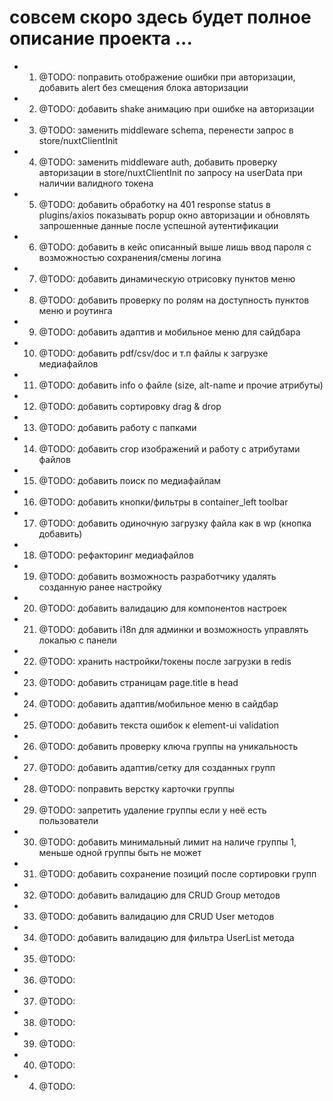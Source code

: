 # совсем скоро здесь будет полное описание проекта ...

- 1. @TODO: поправить отображение ошибки при авторизации, добавить alert без смещения блока авторизации
- 2. @TODO: добавить shake анимацию при ошибке на авторизации
- 3. @TODO: заменить middleware schema, перенести запрос в store/nuxtClientInit
- 4. @TODO: заменить middleware auth, добавить проверку авторизации в store/nuxtClientInit по запросу на userData при наличии валидного токена
- 5. @TODO: добавить обработку на 401 response status в plugins/axios показывать popup окно авторизации и обновлять запрошенные данные после успешной аутентификации
- 6. @TODO: добавить в кейс описанный выше лишь ввод пароля с возможностью сохранения/смены логина
- 7. @TODO: добавить динамическую отрисовку пунктов меню
- 8. @TODO: добавить проверку по ролям на доступность пунктов меню и роутинга
- 9. @TODO: добавить адаптив и мобильное меню для сайдбара
- 10. @TODO: добавить pdf/csv/doc и т.п файлы к загрузке медиафайлов
- 11. @TODO: добавить info о файле (size, alt-name и прочие атрибуты)
- 12. @TODO: добавить сортировку drag & drop
- 13. @TODO: добавить работу с папками
- 14. @TODO: добавить crop изображений и работу с атрибутами файлов
- 15. @TODO: добавить поиск по медиафайлам
- 16. @TODO: добавить кнопки/фильтры в container_left toolbar
- 17. @TODO: добавить одиночную загрузку файла как в wp (кнопка добавить)
- 18. @TODO: рефакторинг медиафайлов
- 19. @TODO: добавить возможность разработчику удалять созданную ранее настройку
- 20. @TODO: добавить валидацию для компонентов настроек
- 21. @TODO: добавить i18n для админки и возможность управлять локалью с панели
- 22. @TODO: хранить настройки/токены после загрузки в redis
- 23. @TODO: добавить страницам page.title в head
- 24. @TODO: добавить адаптив/мобильное меню в сайдбар
- 25. @TODO: добавить текста ошибок к element-ui validation
- 26. @TODO: добавить проверку ключа группы на уникальность
- 27. @TODO: добавить адаптив/сетку для созданных групп
- 28. @TODO: поправить верстку карточки группы
- 29. @TODO: запретить удаление группы если у неё есть пользователи
- 30. @TODO: добавить минимальный лимит на наличе группы 1, меньше одной группы быть не может
- 31. @TODO: добавить сохранение позиций после сортировки групп
- 32. @TODO: добавить валидацию для CRUD Group методов
- 33. @TODO: добавить валидацию для CRUD User методов
- 34. @TODO: добавить валидацию для фильтра UserList метода
- 35. @TODO:
- 36. @TODO:
- 37. @TODO:
- 38. @TODO:
- 39. @TODO:
- 40. @TODO:
- 4. @TODO:
